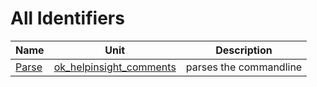 # All Identifiers


| Name | Unit | Description |
|---|---|---|
| [Parse](ok_helpinsight_comments.md#Parse) | [ok_helpinsight_comments](ok_helpinsight_comments.md) | parses the commandline |
